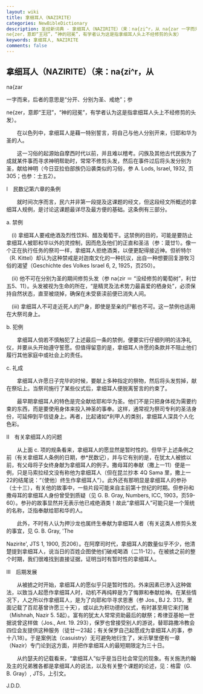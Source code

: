 ```yaml
---
layout: wiki
title: 拿细耳人（NAZIRITE）
categories: NewBibleDictionary
description: 圣经新词典 - 拿细耳人（NAZIRITE）（来：na{zi^r，从 na{zar 一字而来，后者的意思是“分开、分别为圣、戒绝”；参
ne{zer，意即“王冠”，“神的冠冕”，有学者认为这是指拿细耳人头上不经修剪的头发）
keywords: 拿细耳人, NAZIRITE
comments: false
---
```


## 拿细耳人（NAZIRITE）（来：na{zi^r，从

na{zar

一字而来，后者的意思是“分开、分别为圣、戒绝”；参

ne{zer，意即“王冠”，“神的冠冕”，有学者认为这是指拿细耳人头上不经修剪的头发）。

　　在以色列中，拿细耳人是藉一特别誓言，将自己与他人分别开来，归耶和华为圣的人。

　　这一习俗的起源始自摩西时代以前，并且难以稽考。闪族及其他古代民族为了成就某件事而寻求神明帮助时，常常不修剪头发，然后在事件过后将头发分别为圣，献给神明（今日亚拉伯部族仍沿袭类似的习俗，参 A. Lods, Israel, 1932, 页305；也参：士五2）。

Ⅰ　民数记第六章的条例

　　就时间次序而言，民六并非第一段提及这课题的经文，但这段经文所概述的拿细耳人规例，是讨论这课题最详尽及最方便的基础。这条例有三部分。

a. 禁例

　(i) 拿细耳人要戒绝酒及烈性饮料、醋及葡萄干。这禁例的目的，可能是要防止拿细耳人被耶和华以外的灵控制，因而危及他们的正直和圣洁（参：箴廿1）。像一个正在执行任务的祭司一样，拿细耳人拒绝酒类，以便更配得接近神。但祈特尔（R. Kittel）却认为这种禁戒是对迦南文化的一种抗议，出自一种想要回复游牧习俗的渴望（Geschichte des Volkes Israel 6, 2, 1925，页250）。

　(ii) 他不可在分别为圣的期间修剪头发（参 na{zir ＝ “没经修剪的葡萄树”，利廿五5、11）。头发被视为生命的所在，“是精灵及法术势力最喜爱的栖身处”，必须保持自然状态，直至被烧掉，确保在未受亵渎前便已消失人间。

　(iii) 拿细耳人不可走近死人的尸身，即使是至亲的尸骸也不可。这一禁例也适用在大祭司身上。

b. 犯例

　　拿细耳人倘若不慎触犯了上述最后一条的禁例，便要实行仔细列明的洁净礼仪，并要从头开始遵守誓愿。但值得留意的是，拿细耳人许愿的条款并不阻止他们履行其他家庭中或社会上的责任。

c. 礼成

　　拿细耳人许愿日子完毕的时候，要献上多种指定的祭物，然后将头发剪掉，献在祭坛上。当祭司施行了某些仪式后，拿细耳人便脱离誓言的约束了。

　　最早期拿细耳人的特色是完全献给耶和华为圣。他们不是只把身体视为需要约束的东西，而是要使用身体来投入神圣的事奉。这样，通常视为祭司专利的圣洁身份，可延伸到平信徒身上。再者，比起诸如*利甲人的类别，拿细耳人深具个人化色彩。

Ⅱ　有关拿细耳人的问题

　　从上面 c. 项的规条看来，拿细耳人的愿显然是暂时性的。但早于上述条例之前（有关拿细耳人条例的日期，参*民数记），并与它有别的是，在犹太人被掳以前，有父母将子女终身献为拿细耳人的例子。撒母耳的奉献（撒上一11）便是一例，只是马索拉经文没有称他为拿细耳人（但在昆兰抄本 4Q Sama 里，撒上一22的结尾说：“〔使他〕终生作拿细耳人”）。此外还有那明显是拿细耳人的参孙（士十三），有关他的故事中，一些片段可能来自主前第十世纪的时期。但参孙和撒母耳的拿细耳人身份曾受到质疑（见 G. B. Gray, Numbers, ICC, 1903，页59-60）。参孙的故事显然并无表示他已戒绝酒类！故此“拿细耳人”可能只是一个笼统的名称，泛指奉献给耶和华的人。

　　此外，不时有人认为押沙龙也属终生奉献为拿细耳人者（有关这类人修剪头发的事宜，见 G. B. Gray, 'The

Nazirite', JTS 1, 1900, 页206）。在阿摩司时代，拿细耳人的数量似乎不少，他清楚提到拿细耳人，说当日的百姓企图使他们破戒喝酒（二11-12）。在被掳之前的整个时期，我们很难找到直接证据，证明当时有暂时性的拿细耳人。

Ⅲ　后期发展

　　从被掳之时开始，拿细耳人的愿似乎只是暂时性的。外来因素已渗入这种做法，以致当人起愿作拿细耳人时，动机不再纯粹是为了悔罪和奉献给神。在某些情况下，人之所以作拿细耳人，是为了向耶和华寻求恩惠（参 Jos., BJ 2. 313，里面记载了百尼基曾许愿三十天），或以此为积功德的仪式，有时甚至用它来打赌（Mishnah, Nazir 5. 5起）。富有的犹太人常常资助最后的献祭；希律亚基帕一世据说曾这样做（Jos., Ant. 19. 293），保罗也曾接受别人的游说，替耶路撒冷教会四位会友提供这种服务（徒廿一23起；有关保罗自己起愿成为拿细耳人的事，参十八18）。于是案例法（casuistry）无可避免地衍生了，米示拏里便有一章（Nazir）专门论到这方面，并把作拿细耳人的最短期限定为三十日。

　　从约瑟夫的记载看来，“拿细耳人”似乎是当日社会常见的现象。有关施洗约翰及主的兄弟雅各都是拿细耳人的说法，以及有关整个课题的论述，见：格雷（G. B. Gray）, JTS，上引文。

J.D.D.








